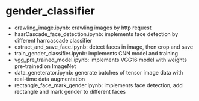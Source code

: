 # gender_classifier
* crawling_image.ipynb: crawling images by http request
* haarCascade_face_detection.ipynb: implements face detection by different harrcascade classifier
* extract_and_save_face.ipynb: detect faces in image, then crop and save
* train_gender_classifier.ipynb: implements CNN model and training
* vgg_pre_trained_model.ipynb: implements VGG16 model with weights pre-trained on ImageNet
* data_geneterator.ipynb: generate batches of tensor image data with real-time data augmentation
* rectangle_face_mark_gender.ipynb: implements face detection, add rectangle and mark gender to different faces
